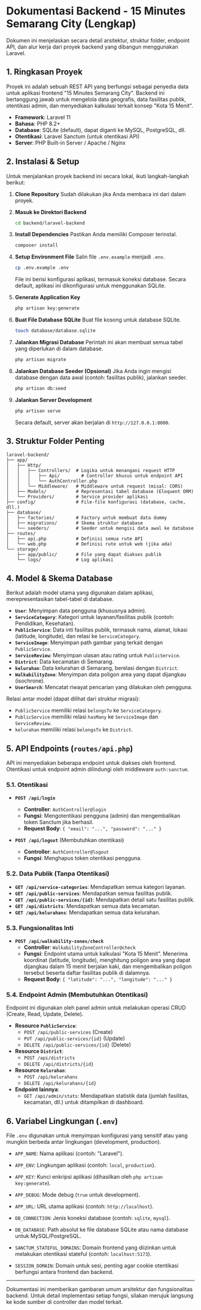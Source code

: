 # Dokumentasi Backend - 15 Minutes Semarang City (Lengkap)

Dokumen ini menjelaskan secara detail arsitektur, struktur folder, endpoint API, dan alur kerja dari proyek backend yang dibangun menggunakan Laravel.

## 1. Ringkasan Proyek

Proyek ini adalah sebuah REST API yang berfungsi sebagai penyedia data untuk aplikasi frontend "15 Minutes Semarang City". Backend ini bertanggung jawab untuk mengelola data geografis, data fasilitas publik, otentikasi admin, dan menyediakan kalkulasi terkait konsep "Kota 15 Menit".

- **Framework**: Laravel 11
- **Bahasa**: PHP 8.2+
- **Database**: SQLite (default), dapat diganti ke MySQL, PostgreSQL, dll.
- **Otentikasi**: Laravel Sanctum (untuk otentikasi API)
- **Server**: PHP Built-in Server / Apache / Nginx

## 2. Instalasi & Setup

Untuk menjalankan proyek backend ini secara lokal, ikuti langkah-langkah berikut:

1.  **Clone Repository**
    Sudah dilakukan jika Anda membaca ini dari dalam proyek.

2.  **Masuk ke Direktori Backend**
    ```bash
    cd backend/laravel-backend
    ```

3.  **Install Dependencies**
    Pastikan Anda memiliki Composer terinstal.
    ```bash
    composer install
    ```

4.  **Setup Environment File**
    Salin file `.env.example` menjadi `.env`.
    ```bash
    cp .env.example .env
    ```
    File ini berisi konfigurasi aplikasi, termasuk koneksi database. Secara default, aplikasi ini dikonfigurasi untuk menggunakan SQLite.

5.  **Generate Application Key**
    ```bash
    php artisan key:generate
    ```

6.  **Buat File Database SQLite**
    Buat file kosong untuk database SQLite.
    ```bash
    touch database/database.sqlite
    ```

7.  **Jalankan Migrasi Database**
    Perintah ini akan membuat semua tabel yang diperlukan di dalam database.
    ```bash
    php artisan migrate
    ```

8.  **Jalankan Database Seeder (Opsional)**
    Jika Anda ingin mengisi database dengan data awal (contoh: fasilitas publik), jalankan seeder.
    ```bash
    php artisan db:seed
    ```

9.  **Jalankan Server Development**
    ```bash
    php artisan serve
    ```
    Secara default, server akan berjalan di `http://127.0.0.1:8000`.

## 3. Struktur Folder Penting

```
laravel-backend/
├── app/
│   ├── Http/
│   │   ├── Controllers/  # Logika untuk menangani request HTTP
│   │   │   ├── Api/        # Controller khusus untuk endpoint API
│   │   │   └── AuthController.php
│   │   └── Middleware/   # Middleware untuk request (misal: CORS)
│   ├── Models/           # Representasi tabel database (Eloquent ORM)
│   └── Providers/        # Service provider aplikasi
├── config/               # File-file konfigurasi (database, cache, dll.)
├── database/
│   ├── factories/        # Factory untuk membuat data dummy
│   ├── migrations/       # Skema struktur database
│   └── seeders/          # Seeder untuk mengisi data awal ke database
├── routes/
│   ├── api.php           # Definisi semua rute API
│   └── web.php           # Definisi rute untuk web (jika ada)
└── storage/
    ├── app/public/       # File yang dapat diakses publik
    └── logs/             # Log aplikasi
```

## 4. Model & Skema Database

Berikut adalah model utama yang digunakan dalam aplikasi, merepresentasikan tabel-tabel di database.

-   **`User`**: Menyimpan data pengguna (khususnya admin).
-   **`ServiceCategory`**: Kategori untuk layanan/fasilitas publik (contoh: Pendidikan, Kesehatan).
-   **`PublicService`**: Data inti fasilitas publik, termasuk nama, alamat, lokasi (latitude, longitude), dan relasi ke `ServiceCategory`.
-   **`ServiceImage`**: Menyimpan path gambar yang terkait dengan `PublicService`.
-   **`ServiceReview`**: Menyimpan ulasan atau rating untuk `PublicService`.
-   **`District`**: Data kecamatan di Semarang.
-   **`kelurahan`**: Data kelurahan di Semarang, berelasi dengan `District`.
-   **`WalkabilityZone`**: Menyimpan data poligon area yang dapat dijangkau (isochrone).
-   **`UserSearch`**: Mencatat riwayat pencarian yang dilakukan oleh pengguna.

Relasi antar model (dapat dilihat dari struktur migrasi):
-   `PublicService` memiliki relasi `belongsTo` ke `ServiceCategory`.
-   `PublicService` memiliki relasi `hasMany` ke `ServiceImage` dan `ServiceReview`.
-   `kelurahan` memiliki relasi `belongsTo` ke `District`.

## 5. API Endpoints (`routes/api.php`)

API ini menyediakan beberapa endpoint untuk diakses oleh frontend. Otentikasi untuk endpoint admin dilindungi oleh middleware `auth:sanctum`.

### 5.1. Otentikasi

-   **`POST /api/login`**
    -   **Controller**: `AuthController@login`
    -   **Fungsi**: Mengotentikasi pengguna (admin) dan mengembalikan token Sanctum jika berhasil.
    -   **Request Body**: `{ "email": "...", "password": "..." }`

-   **`POST /api/logout`** (Membutuhkan otentikasi)
    -   **Controller**: `AuthController@logout`
    -   **Fungsi**: Menghapus token otentikasi pengguna.

### 5.2. Data Publik (Tanpa Otentikasi)

-   **`GET /api/service-categories`**: Mendapatkan semua kategori layanan.
-   **`GET /api/public-services`**: Mendapatkan semua fasilitas publik.
-   **`GET /api/public-services/{id}`**: Mendapatkan detail satu fasilitas publik.
-   **`GET /api/districts`**: Mendapatkan semua data kecamatan.
-   **`GET /api/kelurahans`**: Mendapatkan semua data kelurahan.

### 5.3. Fungsionalitas Inti

-   **`POST /api/walkability-zones/check`**
    -   **Controller**: `WalkabilityZoneController@check`
    -   **Fungsi**: Endpoint utama untuk kalkulasi "Kota 15 Menit". Menerima koordinat (latitude, longitude), menghitung poligon area yang dapat dijangkau dalam 15 menit berjalan kaki, dan mengembalikan poligon tersebut beserta daftar fasilitas publik di dalamnya.
    -   **Request Body**: `{ "latitude": "...", "longitude": "..." }`

### 5.4. Endpoint Admin (Membutuhkan Otentikasi)

Endpoint ini digunakan oleh panel admin untuk melakukan operasi CRUD (Create, Read, Update, Delete).

-   **Resource `PublicService`**:
    -   `POST /api/public-services` (Create)
    -   `PUT /api/public-services/{id}` (Update)
    -   `DELETE /api/public-services/{id}` (Delete)
-   **Resource `District`**:
    -   `POST /api/districts`
    -   `DELETE /api/districts/{id}`
-   **Resource `Kelurahan`**:
    -   `POST /api/kelurahans`
    -   `DELETE /api/kelurahans/{id}`
-   **Endpoint lainnya**:
    -   `GET /api/admin/stats`: Mendapatkan statistik data (jumlah fasilitas, kecamatan, dll.) untuk ditampilkan di dashboard.

## 6. Variabel Lingkungan (`.env`)

File `.env` digunakan untuk menyimpan konfigurasi yang sensitif atau yang mungkin berbeda antar lingkungan (development, production).

-   `APP_NAME`: Nama aplikasi (contoh: "Laravel").
-   `APP_ENV`: Lingkungan aplikasi (contoh: `local`, `production`).
-   `APP_KEY`: Kunci enkripsi aplikasi (dihasilkan oleh `php artisan key:generate`).
-   `APP_DEBUG`: Mode debug (`true` untuk development).
-   `APP_URL`: URL utama aplikasi (contoh: `http://localhost`).

-   `DB_CONNECTION`: Jenis koneksi database (contoh: `sqlite`, `mysql`).
-   `DB_DATABASE`: Path absolut ke file database SQLite atau nama database untuk MySQL/PostgreSQL.

-   `SANCTUM_STATEFUL_DOMAINS`: Domain frontend yang diizinkan untuk melakukan otentikasi stateful (contoh: `localhost:5173`).
-   `SESSION_DOMAIN`: Domain untuk sesi, penting agar cookie otentikasi berfungsi antara frontend dan backend.

---
Dokumentasi ini memberikan gambaran umum arsitektur dan fungsionalitas backend. Untuk detail implementasi setiap fungsi, silakan merujuk langsung ke kode sumber di controller dan model terkait.
